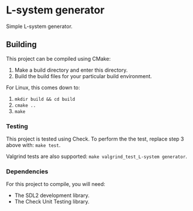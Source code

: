 # L-system generator
Simple L-system generator.

## Building
This project can be compiled using CMake:
1. Make a build directory and enter this directory.
2. Build the build files for your particular build environment.

For Linux, this comes down to:
1. `mkdir build && cd build`
2. `cmake ..`
3. `make`

### Testing
This project is tested using Check. To perform the the test, replace step 3 above with: `make test`.

Valgrind tests are also supported: `make valgrind_test_L-system generator`.

### Dependencies
For this project to compile, you will need:
- The SDL2 development library.
- The Check Unit Testing library.

